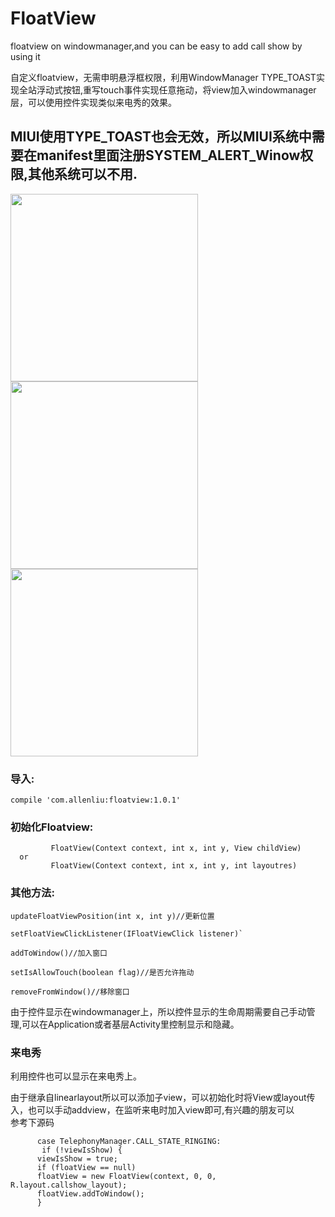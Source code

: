 # FloatView
floatview on windowmanager,and you can be easy to add call show by using it

自定义floatview，无需申明悬浮框权限，利用WindowManager TYPE_TOAST实现全站浮动式按钮,重写touch事件实现任意拖动，将view加入windowmanager层，可以使用控件实现类似来电秀的效果。
  
 ## MIUI使用TYPE_TOAST也会无效，所以MIUI系统中需要在manifest里面注册SYSTEM_ALERT_Winow权限,其他系统可以不用.
  
  <img src=https://github.com/AlexLiuSheng/FloatView/blob/master/floatview.gif width=300/><img src=https://github.com/AlexLiuSheng/FloatView/blob/master/z.gif width=300/><img src=https://github.com/AlexLiuSheng/FloatView/blob/master/z3.gif width=300/>
 
  
 ### 导入: 
      
`compile 'com.allenliu:floatview:1.0.1'`
            
 ### 初始化Floatview:
  
             FloatView(Context context, int x, int y, View childView)
      or
             FloatView(Context context, int x, int y, int layoutres)
 ### 其他方法:
  
```
updateFloatViewPosition(int x, int y)//更新位置

setFloatViewClickListener(IFloatViewClick listener)`

addToWindow()//加入窗口

setIsAllowTouch(boolean flag)//是否允许拖动

removeFromWindow()//移除窗口
```


  由于控件显示在windowmanager上，所以控件显示的生命周期需要自己手动管理,可以在Application或者基层Activity里控制显示和隐藏。
  
  ### 来电秀
  利用控件也可以显示在来电秀上。
  
  由于继承自linearlayout所以可以添加子view，可以初始化时将View或layout传入，也可以手动addview，在监听来电时加入view即可,有兴趣的朋友可以  
  参考下源码
  
          case TelephonyManager.CALL_STATE_RINGING:
           if (!viewIsShow) {
          viewIsShow = true;
          if (floatView == null)
          floatView = new FloatView(context, 0, 0, R.layout.callshow_layout);
          floatView.addToWindow();
          }
   


